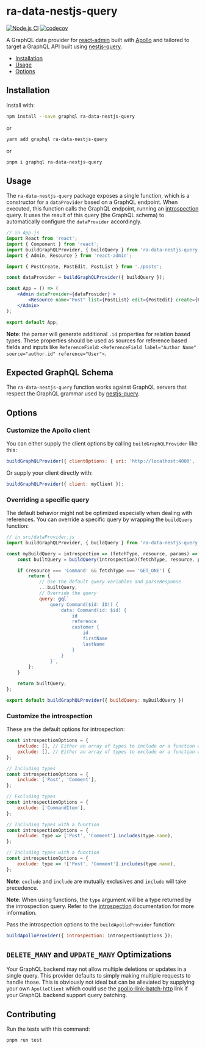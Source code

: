 # ra-data-nestjs-query

[![Node.js CI](https://github.com/mrnkr/ra-data-nestjs-query/actions/workflows/ci.yml/badge.svg)](https://github.com/mrnkr/ra-data-nestjs-query/actions/workflows/ci.yml)
[![codecov](https://codecov.io/github/mrnkr/ra-data-nestjs-query/graph/badge.svg?token=8kjno3xUAy)](https://codecov.io/github/mrnkr/ra-data-nestjs-query)

A GraphQL data provider for [react-admin](https://github.com/marmelab/react-admin/)
built with [Apollo](https://www.apollodata.com/) and tailored to target a GraphQL API built using [nestjs-query](https://tripss.github.io/nestjs-query/).

- [Installation](#installation)
- [Usage](#installation)
- [Options](#options)

## Installation

Install with:

```sh
npm install --save graphql ra-data-nestjs-query
```

or

```sh
yarn add graphql ra-data-nestjs-query
```

or

```sh
pnpm i graphql ra-data-nestjs-query
```

## Usage

The `ra-data-nestjs-query` package exposes a single function, which is a constructor for a `dataProvider` based on a GraphQL endpoint. When executed, this function calls the GraphQL endpoint, running an [introspection](https://graphql.org/learn/introspection/) query. It uses the result of this query (the GraphQL schema) to automatically configure the `dataProvider` accordingly.

```jsx
// in App.js
import React from 'react';
import { Component } from 'react';
import buildGraphQLProvider, { buildQuery } from 'ra-data-nestjs-query';
import { Admin, Resource } from 'react-admin';

import { PostCreate, PostEdit, PostList } from './posts';

const dataProvider = buildGraphQLProvider({ buildQuery });

const App = () => (
    <Admin dataProvider={dataProvider} >
        <Resource name="Post" list={PostList} edit={PostEdit} create={PostCreate} />
    </Admin>
);

export default App;
```

**Note**: the parser will generate additional `.id` properties for relation based types. These properties should be used as sources for reference based fields and inputs like `ReferenceField`: `<ReferenceField label="Author Name" source="author.id" reference="User">`.

## Expected GraphQL Schema

The `ra-data-nestjs-query` function works against GraphQL servers that respect the GraphQL grammar used by [nestjs-query](https://tripss.github.io/nestjs-query/).

## Options

### Customize the Apollo client

You can either supply the client options by calling `buildGraphQLProvider` like this:

```js
buildGraphQLProvider({ clientOptions: { uri: 'http://localhost:4000', ...otherApolloOptions } });
```

Or supply your client directly with:

```js
buildGraphQLProvider({ client: myClient });
```

### Overriding a specific query

The default behavior might not be optimized especially when dealing with references. You can override a specific query by wrapping the `buildQuery` function:

```js
// in src/dataProvider.js
import buildGraphQLProvider, { buildQuery } from 'ra-data-nestjs-query';

const myBuildQuery = introspection => (fetchType, resource, params) => {
    const builtQuery = buildQuery(introspection)(fetchType, resource, params);

    if (resource === 'Command' && fetchType === 'GET_ONE') {
        return {
            // Use the default query variables and parseResponse
            ...builtQuery,
            // Override the query
            query: gql`
                query Command($id: ID!) {
                    data: Command(id: $id) {
                        id
                        reference
                        customer {
                            id
                            firstName
                            lastName
                        }
                    }
                }`,
        };
    }

    return builtQuery;
};

export default buildGraphQLProvider({ buildQuery: myBuildQuery })
```

### Customize the introspection

These are the default options for introspection:

```js
const introspectionOptions = {
    include: [], // Either an array of types to include or a function which will be called for every type discovered through introspection
    exclude: [], // Either an array of types to exclude or a function which will be called for every type discovered through introspection
};

// Including types
const introspectionOptions = {
    include: ['Post', 'Comment'],
};

// Excluding types
const introspectionOptions = {
    exclude: ['CommandItem'],
};

// Including types with a function
const introspectionOptions = {
    include: type => ['Post', 'Comment'].includes(type.name),
};

// Including types with a function
const introspectionOptions = {
    exclude: type => !['Post', 'Comment'].includes(type.name),
};
```

**Note**: `exclude` and `include` are mutually exclusives and `include` will take precedence.

**Note**: When using functions, the `type` argument will be a type returned by the introspection query. Refer to the [introspection](https://graphql.org/learn/introspection/) documentation for more information.

Pass the introspection options to the `buildApolloProvider` function:

```js
buildApolloProvider({ introspection: introspectionOptions });
```

## `DELETE_MANY` and `UPDATE_MANY` Optimizations

Your GraphQL backend may not allow multiple deletions or updates in a single query. This provider defaults to simply making multiple requests to handle those. This is obviously not ideal but can be alleviated by supplying your own `ApolloClient` which could use the [apollo-link-batch-http](https://www.apollographql.com/docs/link/links/batch-http.html) link if your GraphQL backend support query batching.

## Contributing

Run the tests with this command:

```sh
pnpm run test
```
